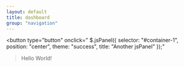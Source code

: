 ```yaml
---
layout: default
title: dashboard
group: "navigation"
---
```


<button type="button" onclick="
$.jsPanel({
selector: "#container-1",
position: "center",
theme:    "success",
title:    "Another jsPanel"
});"
>Hello World!</button>
